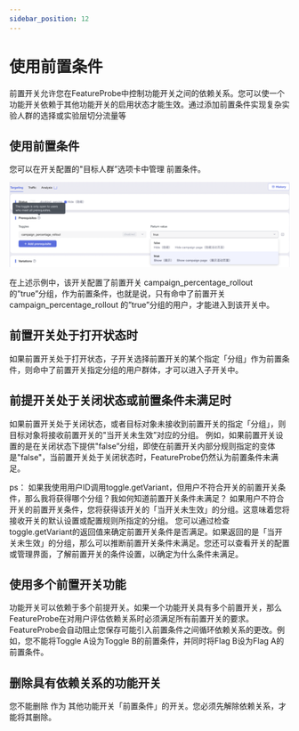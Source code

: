 ```yaml
---
sidebar_position: 12
---
```


# 使用前置条件

前置开关允许您在FeatureProbe中控制功能开关之间的依赖关系。您可以使一个功能开关依赖于其他功能开关的启用状态才能生效。通过添加前置条件实现复杂实验人群的选择或实验层切分流量等

## 使用前置条件

您可以在开关配置的"目标人群”选项卡中管理 前置条件。

![Add prerequisites](/prerequisites.png)

在上述示例中，该开关配置了前置开关 campaign_percentage_rollout 的”true”分组，作为前置条件，也就是说，只有命中了前置开关 campaign_percentage_rollout 的”true”分组的用户，才能进入到该开关中。

## 前置开关处于打开状态时
如果前置开关处于打开状态，子开关选择前置开关的某个指定「分组」作为前置条件，则命中了前置开关指定分组的用户群体，才可以进入子开关中。

## 前提开关处于关闭状态或前置条件未满足时
如果前置开关处于关闭状态，或者目标对象未接收到前置开关的指定「分组」，则目标对象将接收前置开关的"当开关未生效”对应的分组。
例如，如果前置开关设置的是在关闭状态下提供"false”分组，即使在前置开关内部分规则指定的变体是"false"，当前置开关处于关闭状态时，FeatureProbe仍然认为前置条件未满足。

ps：
如果我使用用户ID调用toggle.getVariant，但用户不符合开关的前置开关条件，那么我将获得哪个分组？我如何知道前置开关条件未满足？
如果用户不符合开关的前置开关条件，您将获得该开关的「当开关未生效」的分组。这意味着您将接收开关的默认设置或配置规则所指定的分组。
您可以通过检查toggle.getVariant的返回值来确定前置开关条件是否满足。如果返回的是「当开关未生效」的分组，那么可以推断前置开关条件未满足。您还可以查看开关的配置或管理界面，了解前置开关的条件设置，以确定为什么条件未满足。

## 使用多个前置开关功能
功能开关可以依赖于多个前提开关。如果一个功能开关具有多个前置开关，那么FeatureProbe在对用户评估依赖关系时必须满足所有前置开关的要求。
FeatureProbe会自动阻止您保存可能引入前置条件之间循环依赖关系的更改。例如，您不能将Toggle A设为Toggle B的前置条件，并同时将Flag B设为Flag A的前置条件。

## 删除具有依赖关系的功能开关
您不能删除 作为 其他功能开关「前置条件」的开关。您必须先解除依赖关系，才能将其删除。
